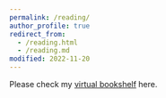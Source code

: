 ```yaml
---
permalink: /reading/
author_profile: true
redirect_from: 
  - /reading.html
  - /reading.md
modified: 2022-11-20
---
```


Please check my [virtual bookshelf](https://adityam582.github.io/virtual-bookshelf/) here.
